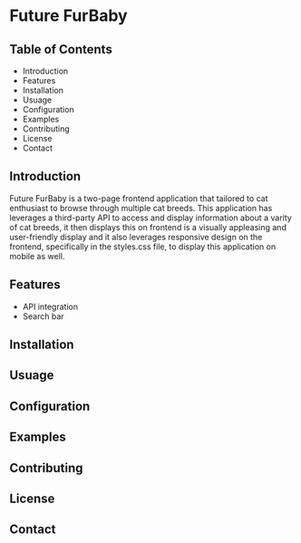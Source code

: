 # Future FurBaby 
 

## Table of Contents
- Introduction
- Features
- Installation
- Usuage
- Configuration
- Examples
- Contributing
- License
- Contact

## Introduction 
Future FurBaby is a two-page frontend application that tailored to cat enthusiast to browse through multiple cat breeds. This application has leverages a third-party API to access and display information about a varity of cat breeds, it then displays this on frontend is a visually appleasing and user-friendly display and it also leverages responsive design on the frontend, specifically in the styles.css file, to display this application on mobile as well. 

## Features 
- API integration 
- Search bar 

## Installation

## Usuage  

## Configuration 

## Examples 

## Contributing  

## License 

## Contact
